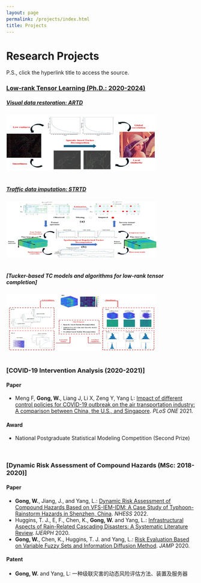 ```yaml
---
layout: page
permalink: /projects/index.html
title: Projects
---
```


# Research Projects
P.S., click the hyperlink title to access the source.<br>

### [Low-rank Tensor Learning (Ph.D.: 2020-2024)](https://github.com/GongWenwuu/LRTL_Methods_Applications.git)

##### [Visual data restoration: ARTD](https://github.com/GongWenwuu/ARTD.git)
<div>
<img src="/images/ARTD.jpg" width="400" height="150">
</div>
<br>

##### [Traffic data imputation: STRTD](https://github.com/GongWenwuu/STRTD.git)
<div>
<img src="/images/STRTD.jpg" width="400" height="150">
</div>
<br>

##### [Tucker-based TC models and algorithms for low-rank tensor completion]
<div>
<img src="/images/Tucker.jpg" width="400" height="150">
</div>
<br>

### [COVID-19 Intervention Analysis (2020-2021)]

#### Paper
- Meng F, **Gong, W.**, Liang J, Li X, Zeng Y, Yang L: [Impact of different control policies for COVID-19 outbreak on the air transportation industry: A comparison between China, the U.S., and Singapore](https://GongWenwuu.github.io/mypaper/modeling/PLOS-ONE_2021.pdf). <em>PLoS ONE</em> 2021.
  
#### Award
- National Postgraduate Statistical Modeling Competition (Second Prize)
<br>

### [Dynamic Risk Assessment of Compound Hazards (MSc: 2018-2020)]

#### Paper

- **Gong, W.**, Jiang, J., and Yang, L.: [Dynamic Risk Assessment of Compound Hazards Based on VFS-IEM-IDM: A Case Study of Typhoon-Rainstorm Hazards in Shenzhen, China](https://GongWenwuu.github.io/mypaper/modeling/NHESS_2022.pdf). <em>NHESS</em> 2022.
- Huggins, T. J., E, F., Chen, K., **Gong, W.** and Yang, L.: [Infrastructural Aspects of Rain-Related Cascading Disasters: A Systematic Literature Review](https://GongWenwuu.github.io/mypaper/modeling/ijerph_2020.pdf). <em>IJERPH</em> 2020.
- **Gong, W.**, Chen, K., Huggins, T. J. and Yang, L.: [Risk Evaluation Based on Variable Fuzzy Sets and Information Diffusion Method](https://GongWenwuu.github.io/mypaper/modeling/jamp_2020.pdf). <em>JAMP</em> 2020.
  
#### Patent
- **Gong, W.** and Yang, L: 一种级联灾害的动态风险评估方法、装置及服务器
<br>
